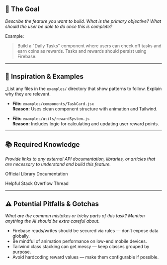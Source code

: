 
## 🎯 The Goal

_Describe the feature you want to build. What is the primary objective? What should the user be able to do once this is complete?_

Example:  
> Build a "Daily Tasks" component where users can check off tasks and earn coins as rewards. Tasks and rewards should persist using Firebase.

---

## 🎨 Inspiration & Examples

_List any files in the `examples/` directory that show patterns to follow. Explain why they are relevant.

- **File:** `examples/components/TaskCard.jsx`  
  **Reason:** Uses clean component structure with animation and Tailwind.

- **File:** `examples/utils/rewardSystem.js`  
  **Reason:** Includes logic for calculating and updating user reward points.

---

## 📚 Required Knowledge

_Provide links to any external API documentation, libraries, or articles that are necessary to understand and build this feature._

Official Library Documentation

Helpful Stack Overflow Thread

---

## ⚠️ Potential Pitfalls & Gotchas

_What are the common mistakes or tricky parts of this task? Mention anything the AI should be extra careful about._

- Firebase reads/writes should be secured via rules — don’t expose data globally.
- Be mindful of animation performance on low-end mobile devices.
- Tailwind class stacking can get messy — keep classes grouped by purpose.
- Avoid hardcoding reward values — make them configurable if possible.
